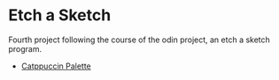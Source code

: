 # Etch a Sketch
Fourth project following the course of the odin project, an etch a sketch program.

- [Catppuccin Palette](https://catppuccin.com/palette)